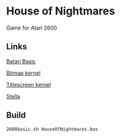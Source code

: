 # House of Nightmares
Game for Atari 2600
## Links


[Batari Basic](http://bataribasic.com/)


[Bitmap kernel](http://atariage.com/forums/topic/168603-bitmap-minikernel/)

[Titlescreen kernel](http://atariage.com/forums/topic/169819-the-titlescreen-kernel/)

[Stella](https://stella-emu.github.io/)

## Build


`2600basic.sh HouseOfNightmares.bas`
